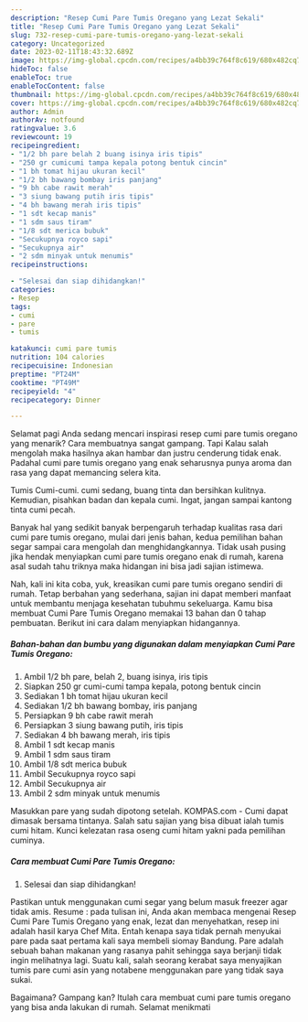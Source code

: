 ```yaml
---
description: "Resep Cumi Pare Tumis Oregano yang Lezat Sekali"
title: "Resep Cumi Pare Tumis Oregano yang Lezat Sekali"
slug: 732-resep-cumi-pare-tumis-oregano-yang-lezat-sekali
category: Uncategorized
date: 2023-02-11T18:43:32.689Z
image: https://img-global.cpcdn.com/recipes/a4bb39c764f8c619/680x482cq70/cumi-pare-tumis-oregano-foto-resep-utama.jpg
hideToc: false
enableToc: true
enableTocContent: false
thumbnail: https://img-global.cpcdn.com/recipes/a4bb39c764f8c619/680x482cq70/cumi-pare-tumis-oregano-foto-resep-utama.jpg
cover: https://img-global.cpcdn.com/recipes/a4bb39c764f8c619/680x482cq70/cumi-pare-tumis-oregano-foto-resep-utama.jpg
author: Admin
authorAv: notfound
ratingvalue: 3.6
reviewcount: 19
recipeingredient:
- "1/2 bh pare belah 2 buang isinya iris tipis"
- "250 gr cumicumi tampa kepala potong bentuk cincin"
- "1 bh tomat hijau ukuran kecil"
- "1/2 bh bawang bombay iris panjang"
- "9 bh cabe rawit merah"
- "3 siung bawang putih iris tipis"
- "4 bh bawang merah iris tipis"
- "1 sdt kecap manis"
- "1 sdm saus tiram"
- "1/8 sdt merica bubuk"
- "Secukupnya royco sapi"
- "Secukupnya air"
- "2 sdm minyak untuk menumis"
recipeinstructions:

- "Selesai dan siap dihidangkan!"
categories:
- Resep
tags:
- cumi
- pare
- tumis

katakunci: cumi pare tumis 
nutrition: 104 calories
recipecuisine: Indonesian
preptime: "PT24M"
cooktime: "PT49M"
recipeyield: "4"
recipecategory: Dinner

---
```



Selamat pagi Anda sedang mencari inspirasi resep cumi pare tumis oregano yang menarik? Cara membuatnya sangat gampang. Tapi Kalau salah mengolah maka hasilnya akan hambar dan justru cenderung tidak enak. Padahal cumi pare tumis oregano yang enak seharusnya punya aroma dan rasa yang dapat memancing selera kita.


Tumis Cumi-cumi. cumi sedang, buang tinta dan bersihkan kulitnya. Kemudian, pisahkan badan dan kepala cumi. Ingat, jangan sampai kantong tinta cumi pecah.

Banyak hal yang sedikit banyak berpengaruh terhadap kualitas rasa dari cumi pare tumis oregano, mulai dari jenis bahan, kedua pemilihan bahan segar sampai cara mengolah dan menghidangkannya. Tidak usah pusing jika hendak menyiapkan cumi pare tumis oregano enak di rumah, karena asal sudah tahu triknya maka hidangan ini bisa jadi sajian istimewa.


Nah, kali ini kita coba, yuk, kreasikan cumi pare tumis oregano sendiri di rumah. Tetap berbahan yang sederhana, sajian ini dapat memberi manfaat untuk membantu menjaga kesehatan tubuhmu sekeluarga. Kamu bisa membuat Cumi Pare Tumis Oregano memakai 13 bahan dan 0 tahap pembuatan. Berikut ini cara dalam menyiapkan hidangannya.

<!--inarticleads1-->

##### Bahan-bahan dan bumbu yang digunakan dalam menyiapkan Cumi Pare Tumis Oregano:

1. Ambil 1/2 bh pare, belah 2, buang isinya, iris tipis
1. Siapkan 250 gr cumi-cumi tampa kepala, potong bentuk cincin
1. Sediakan 1 bh tomat hijau ukuran kecil
1. Sediakan 1/2 bh bawang bombay, iris panjang
1. Persiapkan 9 bh cabe rawit merah
1. Persiapkan 3 siung bawang putih, iris tipis
1. Sediakan 4 bh bawang merah, iris tipis
1. Ambil 1 sdt kecap manis
1. Ambil 1 sdm saus tiram
1. Ambil 1/8 sdt merica bubuk
1. Ambil Secukupnya royco sapi
1. Ambil Secukupnya air
1. Ambil 2 sdm minyak untuk menumis


Masukkan pare yang sudah dipotong setelah. KOMPAS.com - Cumi dapat dimasak bersama tintanya. Salah satu sajian yang bisa dibuat ialah tumis cumi hitam. Kunci kelezatan rasa oseng cumi hitam yakni pada pemilihan cuminya. 

<!--inarticleads2-->

##### Cara membuat Cumi Pare Tumis Oregano:


1. Selesai dan siap dihidangkan!

Pastikan untuk menggunakan cumi segar yang belum masuk freezer agar tidak amis. Resume : pada tulisan ini, Anda akan membaca mengenai Resep Cumi Pare Tumis Oregano yang enak, lezat dan menyehatkan, resep ini adalah hasil karya Chef Mita. Entah kenapa saya tidak pernah menyukai pare pada saat pertama kali saya membeli siomay Bandung. Pare adalah sebuah bahan makanan yang rasanya pahit sehingga saya berjanji tidak ingin melihatnya lagi. Suatu kali, salah seorang kerabat saya menyajikan tumis pare cumi asin yang notabene menggunakan pare yang tidak saya sukai. 

Bagaimana? Gampang kan? Itulah cara membuat cumi pare tumis oregano yang bisa anda lakukan di rumah. Selamat menikmati
